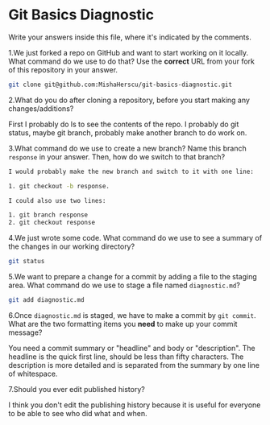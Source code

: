 # Git Basics Diagnostic

Write your answers inside this file, where it's indicated by the comments.

1.We just forked a repo on GitHub and want to start working on it locally.
What command do we use to do that? Use the **correct** URL from your fork of
this repository in your answer.

```sh
git clone git@github.com:MishaHerscu/git-basics-diagnostic.git
```

2.What do you do after cloning a repository, before you start making any
changes/additions?

First I probably do ls to see the contents of the repo.
I probably do git status, maybe git branch, probably make another branch to
do work on.

3.What command do we use to create a new branch? Name this branch `response`
    in your answer. Then, how do we switch to that branch?

```sh
I would probably make the new branch and switch to it with one line:

1. git checkout -b response.

I could also use two lines:

1. git branch response
2. git checkout response
```

4.We just wrote some code. What command do we use to see a summary of the
    changes in our working directory?

```sh
git status
```

5.We want to prepare a change for a commit by adding a file to the staging
    area. What command do we use to stage a file named `diagnostic.md`?

```sh
git add diagnostic.md
```

6.Once `diagnostic.md` is staged, we have to make a commit by `git commit`.
What are the two formatting items you **need** to make up your commit message?

You need a commit summary or "headline" and body or "description".
The headline is the quick first line, should be less than fifty characters.
The description is more detailed and is separated from the summary by one
line of whitespace.

7.Should you ever edit published history?

I think you don't edit the publishing history because it is useful for everyone
to be able to see who did what and when.
